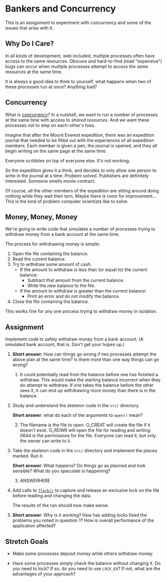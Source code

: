 # Bankers and Concurrency

This is an assignment to experiment with concurrency and some of the
issues that arise with it.

## Why Do I Care?

In all kinds of development, web included, multiple processes often have
access to the same resources. Obscure and hard-to-find (read
"expensive") bugs can occur when multiple processes attempt to access
the same resources at the same time.

It is always a good idea to think to yourself, what happens when two of
these processes run at once? Anything bad?

## Concurrency

What is
[concurrency](https://en.wikipedia.org/wiki/Concurrency_(computer_science))?
In a nutshell, we want to run a number of processes at the same time
with access to _shared resources_. And we want these processes not to
step on each-other's toes.

Imagine that after the Mount Everest expedition, there was an expedition
journal that needed to be filled out with the experiences of all
expedition members. Each member is given a pen, the journal is opened,
and they all begin writing on the same page at the same time.

Everyone scribbles on top of everyone else. It's not working.

So the expedition gives it a think, and decides to only allow one person
to write in the journal at a time. Problem solved. Publishers are
definitely interested. Someone smells movie contract.

Of course, all the other members of the expedition are sitting around
doing nothing while they wait their turn. Maybe there is room for
improvement... This is the kind of problem computer scientists like to
solve.

## Money, Money, Money

We're going to write code that simulates a number of processes trying to
withdraw money from a bank account at the same time.

The process for withdrawing money is simple:

1. Open the file containing the balance.
2. Read the current balance.
3. Try to withdraw some amount of cash.
   * If the amount to withdraw is less than (or equal to) the current
     balance:
       * Subtract that amount from the current balance.
	   * Write the new balance to the file.
   * If the amount to withdraw is greater than the current balance:
       * Print an error and do not modify the balance.
4. Close the file containing the balance.

This works fine for any one process trying to withdraw money in isolation.


## Assignment

Implement code to safely withdraw money from a bank account. (A
simulated bank account, that is. Don't get your hopes up.)

1. **Short answer**: How can things go wrong if two processes attempt the
   above plan at the same time? Is there more than one way things can go
   wrong?

   1. It could potentially read from the balance before one has finished a withdraw. This would make the starting balance incorrect when they do attempt to withdraw. If one takes the balance before the other sees it, it can end up withdrawing more money than there is in the balance.

2. Study and understand the skeleton code in the `src/` directory.

   **Short answer**: what do each of the arguments to `open()` mean?

   2. The filename is the file to open. O_CREAT will create the file if it doesn't exist. O_RDWR will open the file for reading and writing. 0644 is the permissions for the file. Everyone can read it, but only the owner can write to it.

3. Take the skeleton code in the `src/` directory and implement the
   pieces marked. Run it.
   
   **Short answer**: What happens? Do things go as planned and look
   sensible? What do you speculate is happening?
   
   3. ANSWERHERE

4. Add calls to [`flock()`](https://linux.die.net/man/2/flock) to
   capture and release an exclusive lock on the file before reading and
   changing the data.

   The results of the run should now make sense.
   
5. **Short answer**: Why is it working? How has adding locks fixed the
   problems you noted in question 1? How is overall performance of the
   application affected?


## Stretch Goals

* Make some processes deposit money while others withdraw money.

* Have some processes simply check the balance without changing it. Do
  you need to lock? If so, do you need to use `LOCK_EX`? If not, what
  are the advantages of your approach?